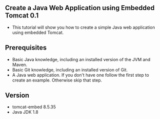 ## Create a Java Web Application using Embedded Tomcat 0.1

* This tutorial will show you how to create a simple Java web application using embedded Tomcat.

## Prerequisites

* Basic Java knowledge, including an installed version of the JVM and Maven.
* Basic Git knowledge, including an installed version of Git.
* A Java web application. If you don't have one follow the first step to create an example. Otherwise skip that step.

## Version
* tomcat-embed 8.5.35
* Java JDK 1.8